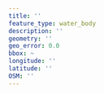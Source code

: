 ```yaml
---
title: ''
feature_type: water_body
description: ''
geometry: ''
geo_error: 0.0
bbox: ~
longitude: ''
latitude: ''
OSM: ''
---
```

